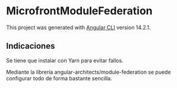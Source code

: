 # MicrofrontModuleFederation

This project was generated with [Angular CLI](https://github.com/angular/angular-cli) version 14.2.1.

## Indicaciones

Se tiene que instalar con Yarn para evitar fallos.

Mediante la librería angular-architects/module-federation se puede configurar todo de forma bastante sencilla.

